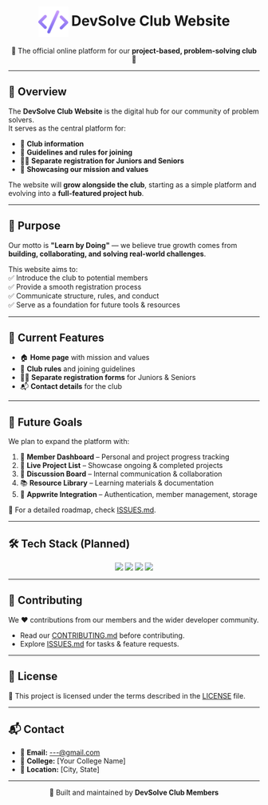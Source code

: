 <h1 align="center">
  <img src="src/assets/logo.png" alt="Logo" width="60" style="vertical-align: middle;">  
  <b>DevSolve Club Website</b>
</h1>

<p align="center">
  🌟 The official online platform for our <b>project-based, problem-solving club</b> 🌟  
</p>

---

## 📌 Overview
The **DevSolve Club Website** is the digital hub for our community of problem solvers.  
It serves as the central platform for:  
- 📖 **Club information**  
- 📜 **Guidelines and rules for joining**  
- 🧑‍🎓 **Separate registration for Juniors and Seniors**  
- 🌱 **Showcasing our mission and values**

The website will **grow alongside the club**, starting as a simple platform and evolving into a **full-featured project hub**.

---

## 🎯 Purpose
Our motto is **"Learn by Doing"** — we believe true growth comes from **building, collaborating, and solving real-world challenges**.  

This website aims to:  
✅ Introduce the club to potential members  
✅ Provide a smooth registration process  
✅ Communicate structure, rules, and conduct  
✅ Serve as a foundation for future tools & resources  

---

## 🚀 Current Features
- 🏠 **Home page** with mission and values  
- 📜 **Club rules** and joining guidelines  
- 🧑‍💻 **Separate registration forms** for Juniors & Seniors  
- 📬 **Contact details** for the club  

---

## 🔮 Future Goals
We plan to expand the platform with:  
1. 👤 **Member Dashboard** – Personal and project progress tracking  
2. 📂 **Live Project List** – Showcase ongoing & completed projects  
3. 💬 **Discussion Board** – Internal communication & collaboration  
4. 📚 **Resource Library** – Learning materials & documentation  
5. 🔗 **Appwrite Integration** – Authentication, member management, storage  

📌 For a detailed roadmap, check [ISSUES.md](ISSUES.md).  

---

## 🛠 Tech Stack (Planned)

<p align="center">
  <img src="https://img.shields.io/badge/Frontend-React.js-61DAFB?logo=react&logoColor=white&style=for-the-badge" />
  <img src="https://img.shields.io/badge/Styling-TailwindCSS-38B2AC?logo=tailwindcss&logoColor=white&style=for-the-badge" />
  <img src="https://img.shields.io/badge/Backend-Appwrite-F02E65?logo=appwrite&logoColor=white&style=for-the-badge" />
  <img src="https://img.shields.io/badge/Hosting-Vercel-000000?logo=vercel&logoColor=white&style=for-the-badge" />
</p>

---

## 🤝 Contributing
We ❤️ contributions from our members and the wider developer community.  

- Read our [CONTRIBUTING.md](CONTRIBUTING.md) before contributing.  
- Explore [ISSUES.md](ISSUES.md) for tasks & feature requests.  

---

## 📄 License
📜 This project is licensed under the terms described in the [LICENSE](LICENSE) file.  

---

## 📬 Contact
- 📧 **Email:** ---@gmail.com  
- 🏫 **College:** [Your College Name]  
- 📍 **Location:** [City, State]  

---

<p align="center">
  🚀 Built and maintained by <b>DevSolve Club Members</b>  
</p>
